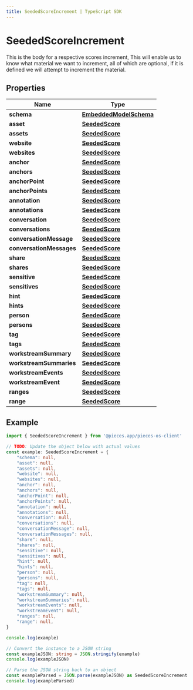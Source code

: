 ```yaml
---
title: SeededScoreIncrement | TypeScript SDK
---
```



# SeededScoreIncrement

This is the body for a respective scores increment,  This will enable us to know what material we want to increment, all of which are optional, if it is defined we will attempt to increment the material.

## Properties

Name | Type
------------ | -------------
**schema** | [**EmbeddedModelSchema**](EmbeddedModelSchema)
**asset** | [**SeededScore**](SeededScore)
**assets** | [**SeededScore**](SeededScore)
**website** | [**SeededScore**](SeededScore)
**websites** | [**SeededScore**](SeededScore)
**anchor** | [**SeededScore**](SeededScore)
**anchors** | [**SeededScore**](SeededScore)
**anchorPoint** | [**SeededScore**](SeededScore)
**anchorPoints** | [**SeededScore**](SeededScore)
**annotation** | [**SeededScore**](SeededScore)
**annotations** | [**SeededScore**](SeededScore)
**conversation** | [**SeededScore**](SeededScore)
**conversations** | [**SeededScore**](SeededScore)
**conversationMessage** | [**SeededScore**](SeededScore)
**conversationMessages** | [**SeededScore**](SeededScore)
**share** | [**SeededScore**](SeededScore)
**shares** | [**SeededScore**](SeededScore)
**sensitive** | [**SeededScore**](SeededScore)
**sensitives** | [**SeededScore**](SeededScore)
**hint** | [**SeededScore**](SeededScore)
**hints** | [**SeededScore**](SeededScore)
**person** | [**SeededScore**](SeededScore)
**persons** | [**SeededScore**](SeededScore)
**tag** | [**SeededScore**](SeededScore)
**tags** | [**SeededScore**](SeededScore)
**workstreamSummary** | [**SeededScore**](SeededScore)
**workstreamSummaries** | [**SeededScore**](SeededScore)
**workstreamEvents** | [**SeededScore**](SeededScore)
**workstreamEvent** | [**SeededScore**](SeededScore)
**ranges** | [**SeededScore**](SeededScore)
**range** | [**SeededScore**](SeededScore)

## Example

```typescript
import { SeededScoreIncrement } from '@pieces.app/pieces-os-client'

// TODO: Update the object below with actual values
const example: SeededScoreIncrement = {
    "schema": null,
    "asset": null,
    "assets": null,
    "website": null,
    "websites": null,
    "anchor": null,
    "anchors": null,
    "anchorPoint": null,
    "anchorPoints": null,
    "annotation": null,
    "annotations": null,
    "conversation": null,
    "conversations": null,
    "conversationMessage": null,
    "conversationMessages": null,
    "share": null,
    "shares": null,
    "sensitive": null,
    "sensitives": null,
    "hint": null,
    "hints": null,
    "person": null,
    "persons": null,
    "tag": null,
    "tags": null,
    "workstreamSummary": null,
    "workstreamSummaries": null,
    "workstreamEvents": null,
    "workstreamEvent": null,
    "ranges": null,
    "range": null,
}

console.log(example)

// Convert the instance to a JSON string
const exampleJSON: string = JSON.stringify(example)
console.log(exampleJSON)

// Parse the JSON string back to an object
const exampleParsed = JSON.parse(exampleJSON) as SeededScoreIncrement
console.log(exampleParsed)
```


